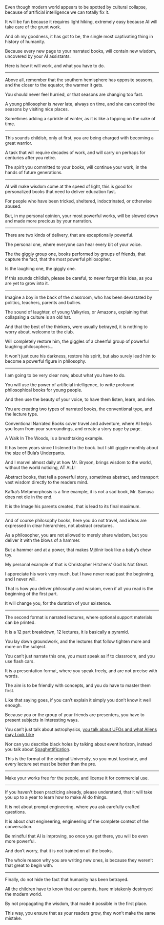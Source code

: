 Even though modern world appears to be spotted by cultural collapse,
because of artificial intelligence we can totally fix it.

It will be fun because it requires light hiking,
extremely easy because AI will take care of the grunt work.

And oh my goodness, it has got to be,
the single most captivating thing in history of humanity.

Because every new page to your narrated books,
will contain new wisdom, uncovered by your AI assistants.

Here is how it will work,
and what you have to do.

---

Above all, remember that the southern hemisphere has opposite seasons,
and the closer to the equator, the warmer it gets.

You should never feel hurried,
or that seasons are changing too fast.

A young philosopher is *never* late, always on time,
and she can control the seasons by visiting nice places.

Sometimes adding a sprinkle of winter,
as it is like a topping on the cake of time.

---

This sounds childish, only at first,
you are being charged with becoming a great warrior.

A task that will require decades of work,
and will carry on perhaps for centuries after you retire.

The spirit you committed to your books,
will continue your work, in the hands of future generations.

---

AI will make wisdom come at the speed of light,
this is good for personalized books that need to deliver education fast.

For people who have been tricked, sheltered, indoctrinated,
or otherwise abused.

But, in my personal opinion, your most powerful works,
will be slowed down and made more precious by your narration.

---

There are two kinds of delivery,
that are exceptionally powerful.

The personal one,
where everyone can hear every bit of your voice.

The the giggly group one, books performed by groups of friends,
that capture the fact, that the most powerful philosopher.

Is the laughing one,
the giggly one.

If this sounds childish, please be careful,
to never forget this idea, as you are yet to grow into it.

---

Imagine a boy in the back of the classroom,
who has been devastated by politics, teachers, parents and bullies.

The sound of laughter, of young Valkyries, or Amazons,
explaining that collapsing a culture is an old hat.

And that the best of the thinkers, were usually betrayed,
it is nothing to worry about, welcome to the club.

Will completely restore him,
the giggles of a cheerful group of powerful laughing philosophers…

It won't just cure his darkness, restore his spirit,
but also surely lead him to become a powerful figure in philosophy.

---

I am going to be very clear now,
about what you have to do.

You will use the power of artificial intelligence,
to write profound philosophical books for young people.

And then use the beauty of your voice,
to have them listen, learn, and rise.

You are creating two types of narrated books,
the conventional type, and the lecture type.

Conventional Narrated Books cover travel and adventure,
where AI helps you learn from your surroundings, and create a story page by page.

A Walk In The Woods,
is a breathtaking example.

It has been years since I listened to the book.
but I still giggle monthly about the size of Bula’s Underpants.

And I marvel almost daily at how Mr. Bryson,
brings wisdom to the world, without the world noticing, AT ALL!

Abstract books, that tell a powerful story, sometimes abstract,
and transport vast wisdom directly to the readers mind.

Kafka’s Metamorphosis is a fine example, it is not a sad book,
Mr. Samasa does not die in the end.

It is the Image his parents created,
that is lead to its final maximum.

---

And of course philosophy books, here you do not travel,
and ideas are expressed in clear hierarchies, not abstract creatures.

As a philosopher, you are not allowed to merely share wisdom,
but you deliver it with the blows of a hammer.

But a hammer and at a power,
that makes Mjölnir look like a baby’s chew toy.

My personal example of that is Christopher Hitchens’
God Is Not Great.

I appreciate his work very much,
but I have never read past the beginning, and I never will.

That is how you deliver philosophy and wisdom,
even if all you read is the beginning of the first part.

It will change you,
for the duration of your existence.

---

The second format is narrated lectures,
where optional support materials can be printed.

It is a 12 part breakdown, 12 lectures,
it is basically a pyramid.

You lay down groundwork,
and the lectures that follow tighten more and more on the subject.

You can’t just narrate this one,
you must speak as if to classroom, and you use flash cars.

It is a presentation format, where you speak freely,
and are not precise with words.

The aim is to be friendly with concepts,
and you do have to master them first.

Like that saying goes,
if you can’t explain it simply you don’t know it well enough.

Because you or the group of your friends are presenters,
you have to present subjects in interesting ways.

You can’t just talk about astrophysics,
[you talk about UFOs and what Aliens may Look Like][1]

Nor can you describe black holes by talking about event horizon,
instead you talk about [Spaghettification][2].

This is the format of the original University,
so you must fascinate, and every lecture set must be better than the pre.

---

Make your works free for the people,
and license it for commercial use.

---

If you haven't been practicing already, please understand,
that it will take you up to a year to learn how to make AI do things.

It is not about prompt engineering.
where you ask carefully crafted questions.

It is about chat engineering,
engineering of the complete context of the conversation.

Be mindful that AI is improving, so once you get there,
you will be even more powerful.

And don’t worry,
that it is not trained on all the books.

The whole reason why you are writing new ones,
is because they weren’t that great to begin with.

---

Finally,
do not hide the fact that humanity has been betrayed.

All the children have to know that our parents,
have mistakenly destroyed the modern world.

By not propagating the wisdom,
that made it possible in the first place.

This way, you ensure that as your readers grow,
they won’t make the same mistake.

[1]: https://www.youtube.com/watch?v=xvm7dB0mOic
[2]: https://en.wikipedia.org/wiki/Spaghettification
